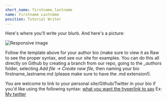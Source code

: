 ```yaml
---
short_name: firstname_lastname
name: Firstname Lastname
position: Tutorial Writer
---
```


Here's where you'll write your blurb. And here's a picture:

<div class="container">
  <img src="/assets/images/your_photo_file_name.jpg" class="img-fluid" alt="Responsive image">
</div>



Follow the template above for your author bio (make sure to view it as Raw to see the proper syntax, and see our site for examples. You can do this all directly on Github by creating a branch from our repo, going to the *_authors* folder, selecting *Add file -> Create new file*, then naming your bio firstname_lastname.md (please make sure to have the .md extension!).

You are welcome to link to your personal site/Github/Twitter in your bio if you'd like using the following syntax:
[what you want the hyperlink to say](url)
Ex: [My twitter](https://twitter.com)
